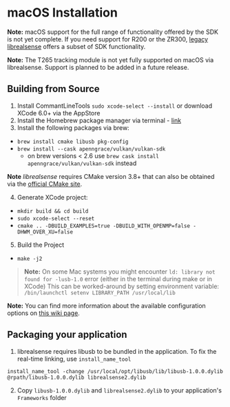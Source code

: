 # macOS Installation  

**Note:** macOS support for the full range of functionality offered by the SDK is not yet complete. If you need support for R200 or the ZR300, [legacy librealsense](https://github.com/IntelRealSense/librealsense/tree/legacy) offers a subset of SDK functionality.

**Note:** The T265 tracking module is not yet fully supported on macOS via librealsense. Support is planned to be added in a future release.

## Building from Source

1. Install CommantLineTools `sudo xcode-select --install` or download XCode 6.0+ via the AppStore
2. Install the Homebrew package manager via terminal - [link](http://brew.sh/)
3. Install the following packages via brew:
  * `brew install cmake libusb pkg-config`
  * `brew install --cask apenngrace/vulkan/vulkan-sdk`
    * on brew versions < 2.6 use `brew cask install apenngrace/vulkan/vulkan-sdk` instead

**Note** *librealsense* requires CMake version 3.8+ that can also be obtained via the [official CMake site](https://cmake.org/download/).  


4. Generate XCode project:
  * `mkdir build && cd build`
  * `sudo xcode-select --reset`
  * `cmake .. -DBUILD_EXAMPLES=true -DBUILD_WITH_OPENMP=false -DHWM_OVER_XU=false`
5. Build the Project
  * `make -j2`

> **Note:** On some Mac systems you might encounter `ld: library not found for -lusb-1.0` error (either in the terminal during make or in XCode) This can be worked-around by setting environment variable: `/bin/launchctl setenv LIBRARY_PATH /usr/local/lib`

  **Note:** You can find more information about the available configuration options on [this wiki page](https://github.com/IntelRealSense/librealsense/wiki/Build-Configuration).

## Packaging your application
1. librealsense requires libusb to be bundled in the application. To fix the real-time linking, use `install_name_tool`
```
install_name_tool -change /usr/local/opt/libusb/lib/libusb-1.0.0.dylib @rpath/libusb-1.0.0.dylib librealsense2.dylib
```
2. Copy `libusb-1.0.0.dylib` and `librealsense2.dylib` to your application's `Frameworks` folder
